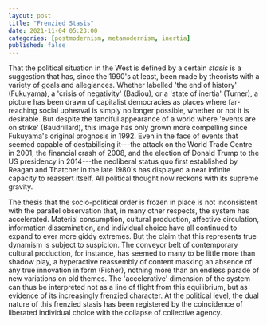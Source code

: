 ```yaml
---
layout: post
title: "Frenzied Stasis"
date: 2021-11-04 05:23:00
categories: [postmodernism, metamodernism, inertia]
published: false
---
```


That the political situation in the West is defined by a certain _stasis_ is a suggestion that has, since the 1990's at least, been made by theorists with a variety of goals and allegiances. Whether labelled 'the end of history' (Fukuyama), a 'crisis of negativity' (Badiou), or a 'state of inertia' (Turner), a picture has been drawn of capitalist democracies as places where far-reaching social upheaval is simply no longer possible, whether or not it is desirable. But despite the fanciful appearance of a world where 'events are on strike' (Baudrillard), this image has only grown more compelling since Fukuyama's original prognosis in 1992. Even in the face of events that seemed capable of destabilising it---the attack on the World Trade Centre in 2001, the financial crash of 2008, and the election of Donald Trump to the US presidency in 2014---the neoliberal status quo first established by Reagan and Thatcher in the late 1980's has displayed a near infinite capacity to reassert itself. All political thought now reckons with its supreme gravity.

The thesis that the socio-political order is frozen in place is not inconsistent with the parallel observation that, in many other respects, the system has accelerated. Material consumption, cultural production, affective circulation, information dissemination, and individual choice have all continued to expand to ever more giddy extremes. But the claim that this represents true dynamism is subject to suspicion. The conveyor belt of contemporary cultural production, for instance, has seemed to many to be little more than shadow play, a hyperactive reassembly of content masking an absence of any true innovation in form (Fisher), nothing more than an endless parade of new variations on old themes. The 'accelerative' dimension of the system can thus be interpreted not as a line of flight from this equilibrium, but as evidence of its increasingly frenzied character. At the political level, the dual nature of this frenzied stasis has been registered by the coincidence of liberated individual choice with the collapse of collective agency.
